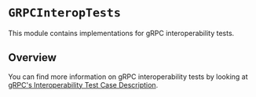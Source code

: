 # ``GRPCInteropTests``

This module contains implementations for gRPC interoperability tests.

## Overview
You can find more information on gRPC interoperability tests by looking at [gRPC's Interoperability Test Case Description](https://github.com/grpc/grpc/blob/ed39aad1b2d0d5f8a6841da5a63285d434308e9a/doc/interop-test-descriptions.md).
